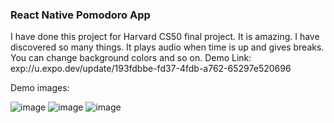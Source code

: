 ### React Native Pomodoro App
I have done this project for Harvard CS50 final project. It is amazing. I have discovered so many things.
It plays audio when time is up and gives breaks. You can change background colors and so on.
Demo Link:
exp://u.expo.dev/update/193fdbbe-fd37-4fdb-a762-65297e520696

Demo images:

![image](https://github.com/FazliddinFayziev/Pomodoro/assets/119391181/d1c8ef8e-ad55-47d8-be5a-38774382a1fc)
![image](https://github.com/FazliddinFayziev/Pomodoro/assets/119391181/2f7a4807-cdb9-4635-b076-1a678074cd97)
![image](https://github.com/FazliddinFayziev/Pomodoro/assets/119391181/bedf3ebc-6c66-4320-bfb4-42a44324fac9)


